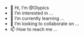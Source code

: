 - 👋 Hi, I’m @Olypics
- 👀 I’m interested in ...
- 🌱 I’m currently learning ...
- 💞️ I’m looking to collaborate on ...
- 📫 How to reach me ...

<!---
Olypics/Olypics is a ✨ special ✨ repository because its `README.md` (this file) appears on your GitHub profile.
You can click the Preview link to take a look at your changes.
--->
